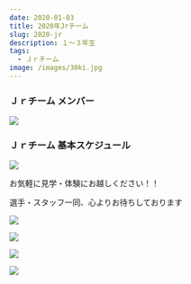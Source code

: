 ```yaml
---
date: 2020-01-03
title: 2020年Jrチーム
slug: 2020-jr
description: １～３年生
tags:
  - Ｊｒチーム
image: /images/30ki.jpg
---
```

### Ｊｒチーム メンバー

![](/images/2020-jr-members.png)

### Ｊｒチーム 基本スケジュール

![](/images/2020-jr-schedule.png)

お気軽に見学・体験にお越しください！！

選手・スタッフ一同、心よりお待ちしております

![](/images/2020-jr-group-photo-02.jpg)

![](/images/2020-jr-snapshot-01.jpg)

![](/images/2020-jr-snapshot-02.jpg)

![](/images/2020-jr-snapshot-03.jpg)